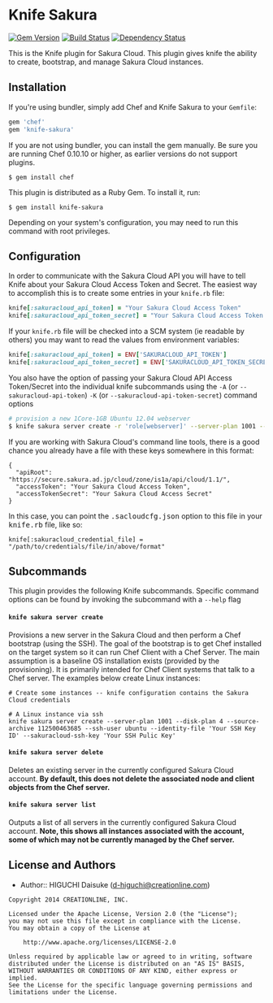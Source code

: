 Knife Sakura
============
[![Gem Version](https://badge.fury.io/rb/knife-sakura.png)](http://badge.fury.io/rb/knife-sakura)
[![Build Status](https://travis-ci.org/cl-lab-k/knife-sakura.png?branch=master)](https://travis-ci.org/cl-lab-k/knife-sakura)
[![Dependency Status](https://gemnasium.com/cl-lab-k/knife-sakura.png)](https://gemnasium.com/cl-lab-k/knife-sakura)

This is the Knife plugin for Sakura Cloud. This plugin gives knife the ability to create, bootstrap, and manage Sakura Cloud instances.


Installation
------------
If you're using bundler, simply add Chef and Knife Sakura to your `Gemfile`:

```ruby
gem 'chef'
gem 'knife-sakura'
```

If you are not using bundler, you can install the gem manually. Be sure you are running Chef 0.10.10 or higher, as earlier versions do not support plugins.

    $ gem install chef

This plugin is distributed as a Ruby Gem. To install it, run:

    $ gem install knife-sakura

Depending on your system's configuration, you may need to run this command with root privileges.


Configuration
-------------
In order to communicate with the Sakura Cloud API you will have to tell Knife about your Sakura Cloud Access Token and Secret. The easiest way to accomplish this is to create some entries in your `knife.rb` file:

```ruby
knife[:sakuracloud_api_token] = "Your Sakura Cloud Access Token"
knife[:sakuracloud_api_token_secret] = "Your Sakura Cloud Access Token Secret"
```

If your `knife.rb` file will be checked into a SCM system (ie readable by others) you may want to read the values from environment variables:

```ruby
knife[:sakuracloud_api_token] = ENV['SAKURACLOUD_API_TOKEN']
knife[:sakuracloud_api_token_secret] = ENV['SAKURACLOUD_API_TOKEN_SECRET']
```

You also have the option of passing your Sakura Cloud API Access Token/Secret into the individual knife subcommands using the `-A` (or `--sakuracloud-api-token`) `-K` (or `--sakuracloud-api-token-secret`) command options

```bash
# provision a new 1Core-1GB Ubuntu 12.04 webserver
$ knife sakura server create -r 'role[webserver]' --server-plan 1001 --disk-plan 4 --source-archive 112500463685 -x ubuntu -i 'Your SSH Key ID' --sakuracloud-ssh-key 'Your SSH Pulic Key' -A 'Your Sakura Cloud Access Token' -K "Your Sakura Cloud Access Secret"
```

If you are working with Sakura Cloud's command line tools, there is a good
chance you already have a file with these keys somewhere in this format:

    {
      "apiRoot": "https://secure.sakura.ad.jp/cloud/zone/is1a/api/cloud/1.1/",
      "accessToken": "Your Sakura Cloud Access Token",
      "accessTokenSecret": "Your Sakura Cloud Access Secret"
    }
        
In this case, you can point the <tt>.sacloudcfg.json</tt> option to
this file in your <tt>knife.rb</tt> file, like so:
        
    knife[:sakuracloud_credential_file] = "/path/to/credentials/file/in/above/format"


Subcommands
-----------
This plugin provides the following Knife subcommands. Specific command options can be found by invoking the subcommand with a `--help` flag


#### `knife sakura server create`
Provisions a new server in the Sakura Cloud and then perform a Chef bootstrap
(using the SSH). The goal of the bootstrap is to get Chef installed on the target system so it can run Chef Client with a Chef Server. The main assumption is a baseline OS installation exists (provided by the provisioning). It is primarily intended for Chef Client systems that talk to a Chef server.  The examples below create Linux instances:

    # Create some instances -- knife configuration contains the Sakura Cloud credentials

    # A Linux instance via ssh
    knife sakura server create --server-plan 1001 --disk-plan 4 --source-archive 112500463685 --ssh-user ubuntu --identity-file 'Your SSH Key ID' --sakuracloud-ssh-key 'Your SSH Pulic Key'

#### `knife sakura server delete`
Deletes an existing server in the currently configured Sakura Cloud account. **By default, this does not delete the associated node and client objects from the Chef server.**

#### `knife sakura server list`
Outputs a list of all servers in the currently configured Sakura Cloud account. **Note, this shows all instances associated with the account, some of which may not be currently managed by the Chef server.**

License and Authors
-------------------
- Author:: HIGUCHI Daisuke (<d-higuchi@creationline.com>)

```text
Copyright 2014 CREATIONLINE, INC.

Licensed under the Apache License, Version 2.0 (the "License");
you may not use this file except in compliance with the License.
You may obtain a copy of the License at

    http://www.apache.org/licenses/LICENSE-2.0

Unless required by applicable law or agreed to in writing, software
distributed under the License is distributed on an "AS IS" BASIS,
WITHOUT WARRANTIES OR CONDITIONS OF ANY KIND, either express or implied.
See the License for the specific language governing permissions and
limitations under the License.
```
